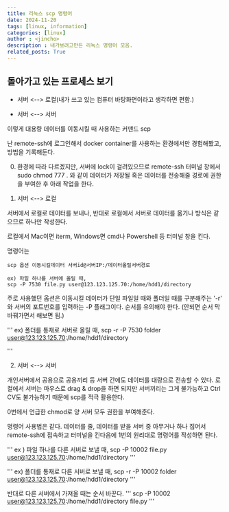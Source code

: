```yaml
---
title: 리눅스 scp 명령어
date: 2024-11-20
tags: [linux, information]
categories: [linux]
author : <jincho>
description : 내가보려고만든 리눅스 명령어 모음.
related_posts: True
---
```


## 돌아가고 있는 프로세스 보기

- 서버 <--> 로컬(내가 쓰고 있는 컴퓨터 바탕화면이라고 생각하면 편함.)

- 서버 <--> 서버

이렇게 대용량 데이터를 이동시킬 때 사용하는 커맨드 scp

난 remote-ssh에 로그인해서 docker container를 사용하는 환경에서만 경험해봤고, 방법을 기록해둔다.

0) 환경에 따라 다르겠지만, 서버에 lock이 걸려있으므로 remote-ssh 터미널 창에서 sudo chmod 777 . 와 같이
데이터가 저장될 혹은 데이터를 전송해줄 경로에 권한을 부여한 후 아래 작업을 한다.

1) 서버 <--> 로컬

서버에서 로컬로 데이터를 보내나, 반대로 로컬에서 서버로 데이터를 옮기나 방식은 같으므로 하나만 작성한다.

로컬에서 Mac이면 iterm, Windows면 cmd나 Powershell 등 터미널 창을 킨다.

명령어는

```
scp 옵션 이동시킬데이터 서버id@서버IP:/데이터올릴서버경로

ex) 파일 하나를 서버에 올릴 때,
scp -P 7530 file.py user@123.123.125.70:/home/hdd1/directory
```

주로 사용했던 옵션은 이동시킬 데이터가 단일 파일일 때와 폴더일 때를 구분해주는 '-r'
와 서버의 포트번호를 입력하는 -P 플래그이다. 순서를 유의해야 한다. (안되면 순서 막 바꿔가면서 해보면 됨.)

'''
ex) 폴더를 통재로 서버로 올릴 때,
scp -r -P 7530 folder user@123.123.125.70:/home/hdd1/directory

'''

2) 서버 <--> 서버

개인서버에서 공용으로 공용끼리 등 서버 간에도 데이터를 대량으로 전송할 수 있다. 로컬에서 서버는 마우스로 drag & drop을 하면 되지만
서버끼리는 그게 불가능하고 Ctrl CV도 불가능하기 때문에 scp를 적극 활용한다.

0번에서 언급한 chmod로 양 서버 모두 권한을 부여해준다.

명령어 사용법은 같다. 데이터를 줄, 데이터를 받을 서버 중 아무거나 하나 집어서 remote-ssh에 접속하고 터미널을 킨다음에
1번의 원리대로 명령어를 작성하면 된다.

'''
ex ) 파일 하나를 다른 서버로 보낼 때,
scp -P 10002 file.py user@123.123.125.70:/home/hdd1/directory
'''

'''
ex) 폴더를 통재로 다른 서버로 보낼 때,
scp -r -P 10002 folder user@123.123.125.70:/home/hdd1/directory
'''

반대로 다른 서버에서 가져올 때는 순서 바꾼다.
'''
scp -P 10002 user@123.123.125.70:/home/hdd1/directory file.py
'''